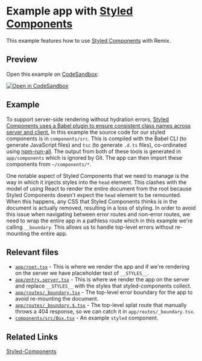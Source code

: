 # Example app with [Styled Components](https://styled-components.com/)

This example features how to use [Styled Components](https://styled-components.com/) with Remix.

## Preview

Open this example on [CodeSandbox](https://codesandbox.com):

[![Open in CodeSandbox](https://codesandbox.io/static/img/play-codesandbox.svg)](https://codesandbox.io/s/github/remix-run/examples/tree/main/styled-components)

## Example

To support server-side rendering without hydration errors, [Styled Components uses a Babel plugin to ensure consistent class names across server and client.](https://styled-components.com/docs/advanced#tooling-setup) In this example the source code for our styled components is in `components/src`. This is compiled with the Babel CLI (to generate JavaScript files) and `tsc` (to generate `.d.ts` files), co-ordinated using [npm-run-all](https://www.npmjs.com/package/npm-run-all). The output from both of these tools is generated in `app/components` which is ignored by Git. The app can then import these components from `~/components/*`.

One notable aspect of Styled Components that we need to manage is the way in which it injects styles into the `head` element. This clashes with the model of using React to render the entire document from the root because Styled Components doesn't expect the `head` element to be remounted. When this happens, any CSS that Styled Components thinks is in the document is actually removed, resulting in a loss of styling. In order to avoid this issue when navigating between error routes and non-error routes, we need to wrap the entire app in a pathless route which in this example we're calling `__boundary`. This allows us to handle top-level errors without re-mounting the entire app.

## Relevant files

- [`app/root.tsx`](./app/root.tsx) - This is where we render the app and if we're rendering on the server we have placeholder text of `__STYLES__`.
- [`app/entry.server.tsx`](./app/entry.server.tsx) - This is where we render the app on the server and replace `__STYLES__` with the styles that styled-components collect.
- [`app/routes/_boundary.tsx`](./app/routes/_boundary.tsx) - The top-level error boundary for the app to avoid re-mounting the document.
- [`app/routes/_boundary.$.tsx`](./app/routes/_boundary.$.tsx) - The top-level splat route that manually throws a 404 response, so we can catch it in `app/routes/_boundary.tsx`.
- [`components/src/Box.tsx`](./components/src/Box.tsx) - An example `styled` component.

## Related Links

[Styled-Components](https://styled-components.com/)
